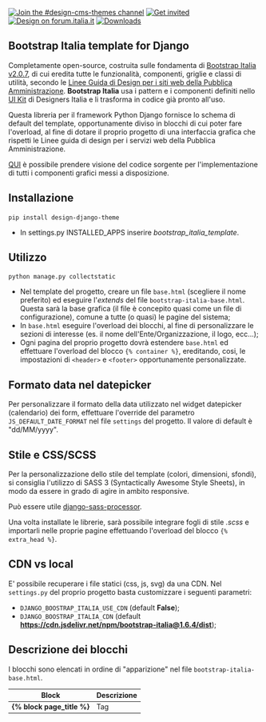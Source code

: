 [![Join the #design-cms-themes channel](https://img.shields.io/badge/Slack%20channel-%23design--cms--themes-blue.svg?logo=slack)](https://developersitalia.slack.com/messages/C91K0K085)
[![Get invited](https://slack.developers.italia.it/badge.svg)](https://slack.developers.italia.it/)
[![Design on forum.italia.it](https://img.shields.io/badge/Forum-Design-blue.svg)](https://forum.italia.it/c/design/user-interface)
[![Downloads](https://pepy.tech/badge/design-django-theme)](https://pepy.tech/project/design-django-theme)

Bootstrap Italia template for Django
-----------------------------------------

Completamente open-source, costruita sulle fondamenta di [Bootstrap Italia v2.0.7](https://italia.github.io/bootstrap-italia/),
di cui eredita tutte le funzionalità, componenti, griglie e classi di utilità,
secondo le [Linee Guida di Design per i siti web della Pubblica Amministrazione](https://docs.italia.it/italia/designers-italia/design-linee-guida-docs/it/stabile/).
**Bootstrap Italia** usa i pattern e i componenti definiti nello [UI Kit](https://designers.italia.it/kit/ui-kit/)
di Designers Italia e li trasforma in codice già pronto all'uso.

Questa libreria per il framework Python Django fornisce lo schema di default
del template, opportunamente diviso in blocchi di cui poter fare l'overload,
al fine di dotare il proprio progetto di una interfaccia grafica che rispetti
le Linee guida di design per i servizi web della Pubblica Amministrazione.

[QUI](https://italia.github.io/bootstrap-italia/docs/come-iniziare/introduzione/)
è possibile prendere visione del codice sorgente per l'implementazione di tutti
i componenti grafici messi a disposizione.

Installazione
-------------

```
pip install design-django-theme
```
- In settings.py INSTALLED_APPS inserire *bootstrap_italia_template*.


Utilizzo
--------

```
python manage.py collectstatic
```

- Nel template del progetto, creare un file ```base.html``` (scegliere il nome
preferito) ed eseguire l'*extends* del file ```bootstrap-italia-base.html```. Questa
sarà la base grafica (il file è concepito quasi come un file di configurazione),
comune a tutte (o quasi) le pagine del sistema;
- In ```base.html``` eseguire l'overload dei blocchi, al fine di personalizzare
le sezioni di interesse (es. il nome dell'Ente/Organizzazione, il logo, ecc...);
- Ogni pagina del proprio progetto dovrà estendere ```base.html``` ed effettuare
l'overload del blocco ```{% container %}```, ereditando, cosi, le impostazioni
di ```<header>``` e  ```<footer>``` opportunamente personalizzate.

Formato data nel datepicker
---------------------------

Per personalizzare il formato della data utilizzato nel widget datepicker (calendario)
dei form, effettuare l'override del parametro ```JS_DEFAULT_DATE_FORMAT``` nel
file ```settings``` del progetto.
Il valore di default è "dd/MM/yyyy".

Stile e CSS/SCSS
----------------

Per la personalizzazione dello stile del template (colori, dimensioni, sfondi),
si consiglia l'utilizzo di SASS 3 (Syntactically Awesome Style Sheets), in modo
da essere in grado di agire in ambito responsive.

Può essere utile [django-sass-processor](https://pypi.org/project/django-sass-processor).

Una volta installate le librerie, sarà possibile integrare fogli di stile *.scss*
e importarli nelle proprie pagine effettuando l'overload del blocco ```{% extra_head %}```.

CDN vs local
------------

E' possibile recuperare i file statici (css, js, svg) da una CDN.
Nel ```settings.py``` del proprio progetto basta customizzare i seguenti parametri:

- ```DJANGO_BOOSTRAP_ITALIA_USE_CDN``` (default **False**);
- ```DJANGO_BOOSTRAP_ITALIA_CDN``` (default **https://cdn.jsdelivr.net/npm/bootstrap-italia@1.6.4/dist**);

Descrizione dei blocchi
-----------------------

I blocchi sono elencati in ordine di "apparizione" nel file ```bootstrap-italia-base.html```.

| Block                                 | Descrizione           |
| --------------------------------------|---------------------|
| **{% block page_title %}**            | Tag <title> della pagina   |
| **{% block page_meta_description %}** | tag <meta-description> della pagina   |
| **{% block page_meta_keywords %}**    | tag <meta-keywords> della pagina   |
| **{% block page_meta_robots %}**    | tag <meta-robots> della pagina   |
| **{% block extra_head %}** | Extra CSS o Javascript   |
| **{% block header_wrapper %}** | Intero blocco Header   |
| **{% block header_slim_wrapper %}** | Striscia top in Header   |
| **{% block header_center_wrapper_columns %}** | Classe per definizione colonne in griglia in "it-header-center-wrapper"   |
| **{% block header_slim_top_left %}** | Striscia top left che avvolge header_slim_org_name  |
| **{% block header_slim_org_name %}** | Nome organizzazione in Header top   |
| **{% block header_slim_mobile_org_name %}** | Nome organizzazione in Header top (mobile)   |
| **{% block header_mobile_arrow %}** | Icona freccia sub-menu in Header top (mobile)   |
| **{% block header_mobile_slim_menu %}** | Sub-menu nome organizzazione (mobile)   |
| **{% block header_slim_right_zone %}** | Area di destra in Header top   |
| **{% block header_slim_sub_menu %}** | Sub-menu area di destra in Header top   |
| **{% block header_slim_buttons %}** | Button area di destra in Header top   |
| **{% block header_brand_wrapper %}** | Wrapper div del logo   |
| **{% block header_brand_text %}** | Wrapper div del testo del logo   |
| **{% block header_center_logo %}** | Header logo principale  |
| **{% block header_center_org_name %}** | Nome organizzazione principale in Header   |
| **{% block header_center_org_subname %}** | Descrizione organizzazione in Header   |
| **{% block header_center_right_zone %}** | Area di destra sezione principale Header  |
| **{% block header_center_social %}** | Area icone social in sezione principale Header   |
| **{% block header_center_search %}** | Area "Cerca" in sezione principale Header   |
| **{% block header_center_search_text %}** | Area di testo in "Cerca"  |
| **{% block header_center_search_word %}** | Testo "Cerca"   |
| **{% block header_center_search_icon %}** | Icona tasto "Cerca"   |
| **{% block main_menu %}** | Menu principale in Header  |
| **{% block menu_links %}** | Voci del menu principale |
| **{% block messages %}** | Messaggi di sistema   |
| **{% block centered_messages %}** | Messaggi di sistema, centrati, con margin e padding settati   |
| **{% block container %}** | Contenuto della pagina, senza padding e margin   |
| **{% block centered_container %}** | Contenuto della pagina, centrato, con margin e padding settati   |
| **{% block footer %}** | Area footer   |
| **{% block footer_top_section %}** | Striscia top in Footer   |
| **{% block footer_logo %}** | Logo Footer  |
| **{% block footer_org_text %}** | Area nome organizzazione in Footer   |
| **{% block footer_org_name %}** | Nome organizzazione in Footer   |
| **{% block footer_org_subname %}** | Descrizione organizzazione in Footer   |
| **{% block footer_menu_section %}** | Sezione menu centrali in Footer   |
| **{% block first_column %}** | Prima colonna in sezione centrale in Footer   |
| **{% block second_column %}** | Seconda colonna in sezione centrale in Footer   |
| **{% block third_column %}** | Terza colonna in sezione centrale in Footer   |
| **{% block fourth_column %}** | Quarta colonna in sezione centrale in Footer   |
| **{% block footer_contacts_section %}** | Sezione contatti in Footer   |
| **{% block footer_bottom %}** | Striscia bottom in Footer   |
| **{% block footer_bottom_content %}** | Contenuto striscia bottom in Footer   |
| **{% block bottom_scripts %}** | Javascripts   |
| **{% block extra_scripts %}** | Javascript aggiuntivi a fine pagina   |


Esempio di base.html
--------------------

```
<!-- Extends default Bootstrap Italia template -->
{% extends 'bootstrap-italia-base.html' %}

<!-- From app django-sass-processor -->
{% load sass_tags %}

{% load static %}

<!-- Page Title -->
{% block page_title %}
Università della Calabria
{% endblock page_title %}

<!-- My custom scss sheet -->
{% block extra_head %}
<link rel="stylesheet" href="{% sass_src 'css/unical-style.scss' %}" type="text/css" />
{% endblock extra_head %}

<!-- URL link top left -->
{% block header_slim_org_url %}
https://www.unical.it
{% endblock header_slim_org_url %}

<!-- Name top left -->
{% block header_slim_org_name %}
Università della Calabria
{% endblock header_slim_org_name %}

<!-- Mobile slim_org_name -->
{% block header_slim_mobile_org_name %}
Università della Calabria
{% endblock header_slim_mobile_org_name %}

<!-- Make empty areas -->
{% block header_mobile_arrow %}{% endblock header_mobile_arrow %}
{% block header_mobile_slim_menu %}{% endblock header_mobile_slim_menu %}

<!-- Logo in Header -->
{% block header_center_logo %}
<img class="icon" src="{% static 'images/logo.png' %}" />
{% endblock header_center_logo %}

<!-- Organization name in Header -->
{% block header_center_org_name %}
Università della Calabria
{% endblock header_center_org_name %}

<!-- Organization description in Header -->
{% block header_center_org_subname %}
Il Campus per eccellenza
{% endblock header_center_org_subname %}

<!-- Logo in Footer -->
{% block footer_logo %}
<img class="icon" src="{% static 'images/logo_white.png' %}" />
{% endblock footer_logo %}

<!-- Organization name in Footer -->
{% block footer_org_name %}
Università della Calabria
{% endblock footer_org_name %}

<!-- Organization name in Footer -->
{% block footer_org_subname %}
Il Campus per eccellenza
{% endblock footer_org_subname %}
```

Widget per i form fields di Django
-----------------------------------

Definiti i [Django widgets](https://docs.djangoproject.com/en/2.2/ref/forms/widgets/)
per l'adeguamento grafico dei form alle linee guida di **Boostrap Italia**.

![Radio Box](data/gallery/widget_radio.png)
_Radio box field_

![Select Box](data/gallery/widget_select.png)
_Select box field_

![Date Field](data/gallery/widget_date.png)
_Date field_

Per l'utilizzo dei [Django Formset](https://docs.djangoproject.com/en/2.2/topics/forms/formsets/)
si consiglia l'utilizzo nel proprio progetto della libreria
[django-form-builder](https://github.com/UniversitaDellaCalabria/django-form-builder.git)
dell'[Università della Calabria](https://github.com/UniversitaDellaCalabria).

Viene fornito a tale scopo un widget ad-hoc.

![Formset Field](data/gallery/widget_formset.png)
_Formset field_


Galleria
--------

![Home](data/gallery/default.png)
_**Frontend**: Schermata di default del template_
